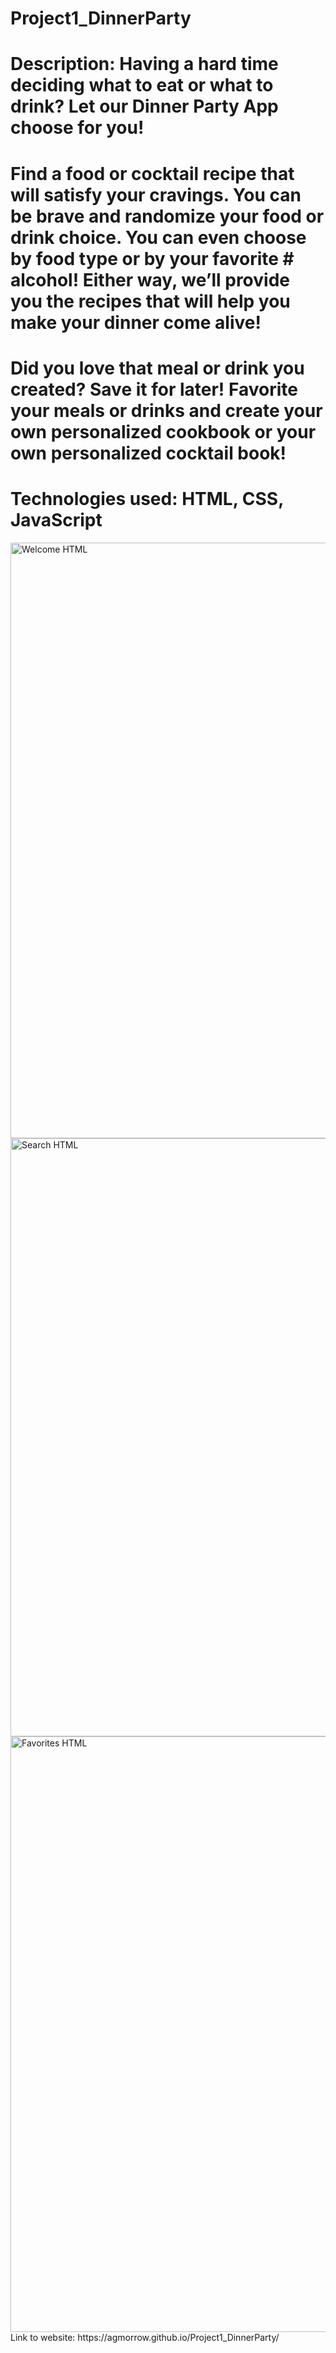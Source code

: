 # Project1_DinnerParty
# Description: Having a hard time deciding what to eat or what to drink?  Let our Dinner Party App choose for you!
# Find a food or cocktail recipe that will satisfy your cravings.  You can be brave and randomize your food or drink choice.  You can even choose by food type or by your favorite #  alcohol!  Either way, we’ll provide you the recipes  that will help you make your dinner come alive!
# Did you love that meal or drink you created?  Save it for later! Favorite your meals or drinks and create your own personalized cookbook or your own personalized cocktail book!
# Technologies used: HTML, CSS, JavaScript
<img width="953" alt="Welcome HTML" src="https://user-images.githubusercontent.com/82473623/145340689-73419ffb-1e0c-4c46-8d3e-be58f13117b2.png">
<img width="957" alt="Search HTML" src="https://user-images.githubusercontent.com/82473623/145340691-35f3bff9-eabd-4084-8a30-16813168a879.png">
<img width="953" alt="Favorites HTML" src="https://user-images.githubusercontent.com/82473623/145340693-9a7ddb4a-9a16-49cb-aab3-e0b7564f8b84.png">
Link to website: https://agmorrow.github.io/Project1_DinnerParty/
